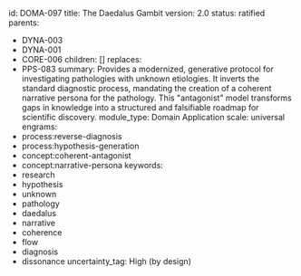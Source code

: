 id: DOMA-097
title: The Daedalus Gambit
version: 2.0
status: ratified
parents:
- DYNA-003
- DYNA-001
- CORE-006
children: []
replaces:
- PPS-083
summary: Provides a modernized, generative protocol for investigating pathologies
  with unknown etiologies. It inverts the standard diagnostic process, mandating the
  creation of a coherent narrative persona for the pathology. This "antagonist" model
  transforms gaps in knowledge into a structured and falsifiable roadmap for scientific
  discovery.
module_type: Domain Application
scale: universal
engrams:
- process:reverse-diagnosis
- process:hypothesis-generation
- concept:coherent-antagonist
- concept:narrative-persona
keywords:
- research
- hypothesis
- unknown
- pathology
- daedalus
- narrative
- coherence
- flow
- diagnosis
- dissonance
uncertainty_tag: High (by design)